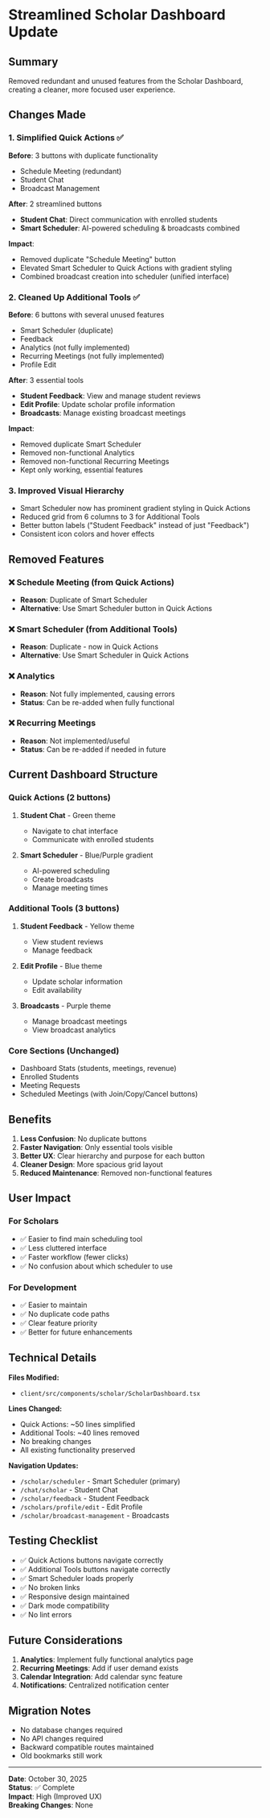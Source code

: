 # Streamlined Scholar Dashboard Update

## Summary
Removed redundant and unused features from the Scholar Dashboard, creating a cleaner, more focused user experience.

## Changes Made

### 1. **Simplified Quick Actions** ✅
**Before**: 3 buttons with duplicate functionality
- Schedule Meeting (redundant)
- Student Chat
- Broadcast Management

**After**: 2 streamlined buttons
- **Student Chat**: Direct communication with enrolled students
- **Smart Scheduler**: AI-powered scheduling & broadcasts combined

**Impact**: 
- Removed duplicate "Schedule Meeting" button
- Elevated Smart Scheduler to Quick Actions with gradient styling
- Combined broadcast creation into scheduler (unified interface)

### 2. **Cleaned Up Additional Tools** ✅
**Before**: 6 buttons with several unused features
- Smart Scheduler (duplicate)
- Feedback
- Analytics (not fully implemented)
- Recurring Meetings (not fully implemented)
- Profile Edit

**After**: 3 essential tools
- **Student Feedback**: View and manage student reviews
- **Edit Profile**: Update scholar profile information
- **Broadcasts**: Manage existing broadcast meetings

**Impact**:
- Removed duplicate Smart Scheduler
- Removed non-functional Analytics
- Removed non-functional Recurring Meetings
- Kept only working, essential features

### 3. **Improved Visual Hierarchy**
- Smart Scheduler now has prominent gradient styling in Quick Actions
- Reduced grid from 6 columns to 3 for Additional Tools
- Better button labels ("Student Feedback" instead of just "Feedback")
- Consistent icon colors and hover effects

## Removed Features

### ❌ Schedule Meeting (from Quick Actions)
- **Reason**: Duplicate of Smart Scheduler
- **Alternative**: Use Smart Scheduler button in Quick Actions

### ❌ Smart Scheduler (from Additional Tools)
- **Reason**: Duplicate - now in Quick Actions
- **Alternative**: Use Smart Scheduler in Quick Actions

### ❌ Analytics
- **Reason**: Not fully implemented, causing errors
- **Status**: Can be re-added when fully functional

### ❌ Recurring Meetings
- **Reason**: Not implemented/useful
- **Status**: Can be re-added if needed in future

## Current Dashboard Structure

### Quick Actions (2 buttons)
1. **Student Chat** - Green theme
   - Navigate to chat interface
   - Communicate with enrolled students

2. **Smart Scheduler** - Blue/Purple gradient
   - AI-powered scheduling
   - Create broadcasts
   - Manage meeting times

### Additional Tools (3 buttons)
1. **Student Feedback** - Yellow theme
   - View student reviews
   - Manage feedback

2. **Edit Profile** - Blue theme
   - Update scholar information
   - Edit availability

3. **Broadcasts** - Purple theme
   - Manage broadcast meetings
   - View broadcast analytics

### Core Sections (Unchanged)
- Dashboard Stats (students, meetings, revenue)
- Enrolled Students
- Meeting Requests
- Scheduled Meetings (with Join/Copy/Cancel buttons)

## Benefits

1. **Less Confusion**: No duplicate buttons
2. **Faster Navigation**: Only essential tools visible
3. **Better UX**: Clear hierarchy and purpose for each button
4. **Cleaner Design**: More spacious grid layout
5. **Reduced Maintenance**: Removed non-functional features

## User Impact

### For Scholars
- ✅ Easier to find main scheduling tool
- ✅ Less cluttered interface
- ✅ Faster workflow (fewer clicks)
- ✅ No confusion about which scheduler to use

### For Development
- ✅ Easier to maintain
- ✅ No duplicate code paths
- ✅ Clear feature priority
- ✅ Better for future enhancements

## Technical Details

**Files Modified:**
- `client/src/components/scholar/ScholarDashboard.tsx`

**Lines Changed:**
- Quick Actions: ~50 lines simplified
- Additional Tools: ~40 lines removed
- No breaking changes
- All existing functionality preserved

**Navigation Updates:**
- `/scholar/scheduler` - Smart Scheduler (primary)
- `/chat/scholar` - Student Chat
- `/scholar/feedback` - Student Feedback
- `/scholars/profile/edit` - Edit Profile
- `/scholar/broadcast-management` - Broadcasts

## Testing Checklist

- ✅ Quick Actions buttons navigate correctly
- ✅ Additional Tools buttons navigate correctly
- ✅ Smart Scheduler loads properly
- ✅ No broken links
- ✅ Responsive design maintained
- ✅ Dark mode compatibility
- ✅ No lint errors

## Future Considerations

1. **Analytics**: Implement fully functional analytics page
2. **Recurring Meetings**: Add if user demand exists
3. **Calendar Integration**: Add calendar sync feature
4. **Notifications**: Centralized notification center

## Migration Notes

- No database changes required
- No API changes required
- Backward compatible routes maintained
- Old bookmarks still work

---

**Date**: October 30, 2025  
**Status**: ✅ Complete  
**Impact**: High (Improved UX)  
**Breaking Changes**: None

